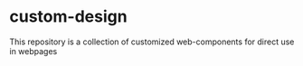 # custom-design
This repository is a collection of customized web-components for direct use in webpages

